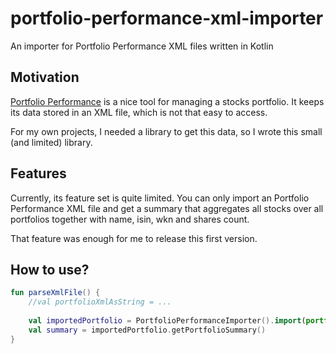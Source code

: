 # portfolio-performance-xml-importer
An importer for Portfolio Performance XML files written in Kotlin

## Motivation
[Portfolio Performance](https://github.com/buchen/portfolio) is a nice tool for managing a stocks portfolio. It keeps
its data stored in an XML file, which is not that easy to access. 

For my own projects, I needed a library to get this data, so I wrote this small (and limited) library. 

## Features
Currently, its feature set is quite limited. You can only import an Portfolio Performance XML file and get a summary
that aggregates all stocks over all portfolios together with name, isin, wkn and shares count. 

That feature was enough for me to release this first version. 

## How to use?

```kotlin
fun parseXmlFile() {
    //val portfolioXmlAsString = ...
    
    val importedPortfolio = PortfolioPerformanceImporter().import(portfolioXmlAsString)
    val summary = importedPortfolio.getPortfolioSummary()
}
```
